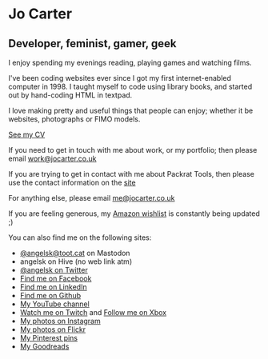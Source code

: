 # Jo Carter

## Developer, feminist, gamer, geek

I enjoy spending my evenings reading, playing games and watching films.

I've been coding websites ever since I got my first internet-enabled computer in 1998. I taught myself to code using library books, and started out by hand-coding HTML in textpad.

I love making pretty and useful things that people can enjoy; whether it be websites, photographs or FIMO models.

[See my CV](cv.md)

If you need to get in touch with me about work, or my portfolio; then please email <a href="mailto:work@jocarter.co.uk">work@jocarter.co.uk</a>

If you are trying to get in contact with me about Packrat Tools, then please use the contact information on the <a href="http://packrattools.com">site</a>

For anything else, please email <a href="mailto:me@jocarter.co.uk">me@jocarter.co.uk</a>

If you are feeling generous, my <a href="http://www.amazon.co.uk/wishlist/3V8TFOVC1B8Q1">Amazon wishlist</a> is constantly being updated ;)

You can also find me on the following sites:

- <a rel="me" href="https://toot.cat/@angelsk">@angelsk@toot.cat on Mastodon</a>
- angelsk on Hive (no web link atm)
- <a rel="me" href="https://twitter.com/angelsk" class="txt">@angelsk on Twitter</a>
- <a rel="me" href="https://facebook.com/jocarter" class="txt">Find me on Facebook</a>
- <a rel="me" href="https://www.linkedin.com/in/jocarter" class="txt">Find me on LinkedIn</a>
- <a rel="me" href="https://github.com/angelsk" class="txt">Find me on Github</a>
- <a rel="me" href="https://youtube.com/@angelsk_Jo" class="txt">My YouTube channel</a>
- <a rel="me" href="https://twitch.tv/angelsk_jo">Watch me on Twitch</a> and <a rel="me"  href="https://account.xbox.com/en-GB/Profile?gamerTag=angelsk">Follow me on Xbox</a>
- <a rel="me" href="https://instagram.com/angelsk" class="txt">My photos on Instagram</a>
- <a rel="me" href="https://flickr.com/angelsk" class="txt">My photos on Flickr</a>
- <a rel="me" href="https://www.pinterest.com/jocartercouk/" class="txt">My Pinterest pins</a>
- <a rel="me" href="https://www.goodreads.com/angelsk" class="txt">My Goodreads</a>
